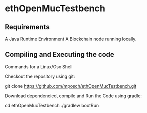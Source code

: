 # ethOpenMucTestbench
## Requirements

A Java Runtime Environment
A Blockchain node running locally.



## Compiling and Executing the code

Commands for a Linux/Osx Shell

Checkout the repository using git:

git clone https://github.com/mposch/ethOpenMucTestbench.git

Download dependencied, compile and Run the Code using gradle:

cd ethOpenMucTestbench
./gradlew bootRun
